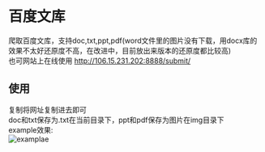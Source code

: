 # 百度文库
爬取百度文库，支持doc,txt,ppt,pdf(word文件里的图片没有下载，用docx库的效果不太好还原度不高，在改进中，目前放出来版本的还原度都比较高)<br>
也可网站上在线使用 http://106.15.231.202:8888/submit/ 
## 使用
复制将网址复制进去即可<br>
doc和txt保存为.txt在当前目录下，ppt和pdf保存为图片在img目录下<br>
example效果:<br>
![examplae](https://github.com/jk50505k/wenku_spider/blob/master/屏幕录制.gif)

